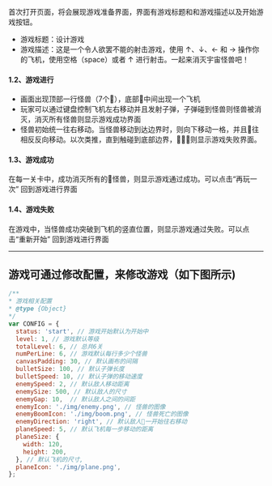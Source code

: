 
首次打开页面，将会展现游戏准备界面，界面有游戏标题和和游戏描述以及开始游戏按钮。

- 游戏标题：设计游戏
- 游戏描述：这是一个令人欲罢不能的射击游戏，使用 ↑、↓、← 和 → 操作你的飞机，使用空格（space）或者 ↑ 进行射击。一起来消灭宇宙怪兽吧！


#### 1.2、游戏进行

- 画面出现顶部一行怪兽（7个），底部中间出现一个飞机
- 玩家可以通过键盘控制飞机左右移动并且发射子弹，子弹碰到怪兽则怪兽被消灭，消灭所有怪兽则显示游戏成功界面
- 怪兽初始统一往右移动。当怪兽移动到达边界时，则向下移动一格，并且往相反反向移动。以次类推，直到触碰到底部边界，则显示游戏失败界面。

#### 1.3、游戏成功
在每一关卡中，成功消灭所有的怪兽，则显示游戏通过成功。可以点击“再玩一次” 回到游戏进行界面

#### 1.4、游戏失败
在游戏中，当怪兽成功突破到飞机的竖直位置，则显示游戏通过失败。可以点击“重新开始” 回到游戏进行界面

---

## 游戏可通过修改配置，来修改游戏（如下图所示)

  ```js
  /**
  * 游戏相关配置
  * @type {Object}
  */
  var CONFIG = {
    status: 'start', // 游戏开始默认为开始中
    level: 1, // 游戏默认等级
    totalLevel: 6, // 总共6关
    numPerLine: 6, // 游戏默认每行多少个怪兽
    canvasPadding: 30, // 默认画布的间隔
    bulletSize: 100, // 默认子弹长度
    bulletSpeed: 10, // 默认子弹的移动速度
    enemySpeed: 2, // 默认敌人移动距离
    enemySize: 500, // 默认敌人的尺寸
    enemyGap: 10,  // 默认敌人之间的间距
    enemyIcon: './img/enemy.png', // 怪兽的图像
    enemyBoomIcon: './img/boom.png', // 怪兽死亡的图像
    enemyDirection: 'right', // 默认敌人一开始往右移动
    planeSpeed: 5, // 默认飞机每一步移动的距离
    planeSize: {
      width: 120,
      height: 200,
    }, // 默认飞机的尺寸,
    planeIcon: './img/plane.png',
  };
  ```
